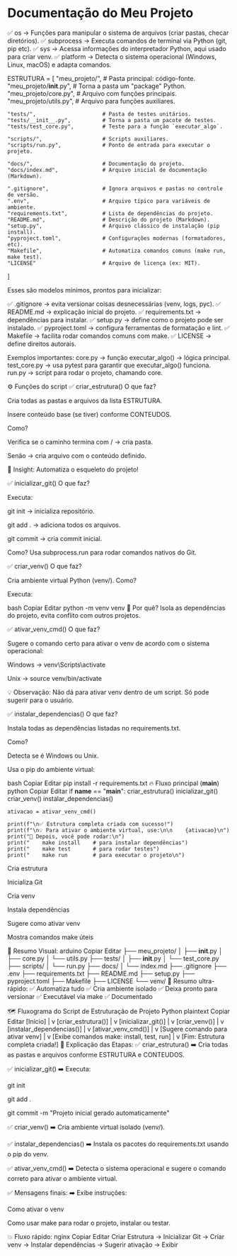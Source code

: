 # Documentação do Meu Projeto

✅ os → Funções para manipular o sistema de arquivos (criar pastas, checar diretórios).
✅ subprocess → Executa comandos de terminal via Python (git, pip etc).
✅ sys → Acessa informações do interpretador Python, aqui usado para criar venv.
✅ platform → Detecta o sistema operacional (Windows, Linux, macOS) e adapta comandos.


ESTRUTURA = [
    "meu_projeto/",               # Pasta principal: código-fonte.
    "meu_projeto/__init__.py",    # Torna a pasta um "package" Python.
    "meu_projeto/core.py",        # Arquivo com funções principais.
    "meu_projeto/utils.py",       # Arquivo para funções auxiliares.
    
    "tests/",                     # Pasta de testes unitários.
    "tests/__init__.py",          # Torna a pasta um pacote de testes.
    "tests/test_core.py",         # Teste para a função `executar_algo`.
    
    "scripts/",                   # Scripts auxiliares.
    "scripts/run.py",             # Ponto de entrada para executar o projeto.
    
    "docs/",                      # Documentação do projeto.
    "docs/index.md",              # Arquivo inicial de documentação (Markdown).
    
    ".gitignore",                 # Ignora arquivos e pastas no controle de versão.
    ".env",                       # Arquivo típico para variáveis de ambiente.
    "requirements.txt",           # Lista de dependências do projeto.
    "README.md",                  # Descrição do projeto (Markdown).
    "setup.py",                   # Arquivo clássico de instalação (pip install).
    "pyproject.toml",             # Configurações modernas (formatadores, etc).
    "Makefile",                   # Automatiza comandos comuns (make run, make test).
    "LICENSE"                     # Arquivo de licença (ex: MIT).
]

Esses são modelos mínimos, prontos para inicializar:

✅ .gitignore → evita versionar coisas desnecessárias (venv, logs, pyc).
✅ README.md → explicação inicial do projeto.
✅ requirements.txt → dependências para instalar.
✅ setup.py → define como o projeto pode ser instalado.
✅ pyproject.toml → configura ferramentas de formatação e lint.
✅ Makefile → facilita rodar comandos comuns com make.
✅ LICENSE → define direitos autorais.

Exemplos importantes:
core.py → função executar_algo() → lógica principal.
test_core.py → usa pytest para garantir que executar_algo() funciona.
run.py → script para rodar o projeto, chamando core.


⚙️ Funções do script
✅ criar_estrutura()
O que faz?

Cria todas as pastas e arquivos da lista ESTRUTURA.

Insere conteúdo base (se tiver) conforme CONTEUDOS.

Como?

Verifica se o caminho termina com / → cria pasta.

Senão → cria arquivo com o conteúdo definido.

🧠 Insight: Automatiza o esqueleto do projeto!

✅ inicializar_git()
O que faz?

Executa:

git init → inicializa repositório.

git add . → adiciona todos os arquivos.

git commit → cria commit inicial.

Como?
Usa subprocess.run para rodar comandos nativos do Git.

✅ criar_venv()
O que faz?

Cria ambiente virtual Python (venv/).
Como?

Executa:

bash
Copiar
Editar
python -m venv venv
🧠 Por quê?
Isola as dependências do projeto, evita conflito com outros projetos.

✅ ativar_venv_cmd()
O que faz?

Sugere o comando certo para ativar o venv de acordo com o sistema operacional:

Windows → venv\Scripts\activate

Unix → source venv/bin/activate

💡 Observação:
Não dá para ativar venv dentro de um script. Só pode sugerir para o usuário.

✅ instalar_dependencias()
O que faz?

Instala todas as dependências listadas no requirements.txt.

Como?

Detecta se é Windows ou Unix.

Usa o pip do ambiente virtual:

bash
Copiar
Editar
pip install -r requirements.txt
🔥 Fluxo principal (__main__)
python
Copiar
Editar
if __name__ == "__main__":
    criar_estrutura()
    inicializar_git()
    criar_venv()
    instalar_dependencias()

    ativacao = ativar_venv_cmd()

    print(f"\n✅ Estrutura completa criada com sucesso!")
    print(f"\n💡 Para ativar o ambiente virtual, use:\n\n    {ativacao}\n")
    print("🚀 Depois, você pode rodar:\n")
    print("    make install    # para instalar dependências")
    print("    make test       # para rodar testes")
    print("    make run        # para executar o projeto\n")
Cria estrutura

Inicializa Git

Cria venv

Instala dependências

Sugere como ativar venv

Mostra comandos make úteis

🎯 Resumo Visual:
arduino
Copiar
Editar
├── meu_projeto/
│   ├── __init__.py
│   ├── core.py
│   └── utils.py
├── tests/
│   ├── __init__.py
│   └── test_core.py
├── scripts/
│   └── run.py
├── docs/
│   └── index.md
├── .gitignore
├── .env
├── requirements.txt
├── README.md
├── setup.py
├── pyproject.toml
├── Makefile
├── LICENSE
└── venv/
🚀 Resumo ultra-rápido:
✅ Automatiza tudo
✅ Cria ambiente isolado
✅ Deixa pronto para versionar
✅ Executável via make
✅ Documentado

🗺️ Fluxograma do Script de Estruturação de Projeto Python
plaintext
Copiar
Editar
[Início]
   |
   v
[criar_estrutura()]
   |
   v
[inicializar_git()]
   |
   v
[criar_venv()]
   |
   v
[instalar_dependencias()]
   |
   v
[ativar_venv_cmd()]
   |
   v
[Sugere comando para ativar venv]
   |
   v
[Exibe comandos make: install, test, run]
   |
   v
[Fim: Estrutura completa criada!]
🎨 Explicação das Etapas:
✅ criar_estrutura()
➡️ Cria todas as pastas e arquivos conforme ESTRUTURA e CONTEUDOS.

✅ inicializar_git()
➡️ Executa:

git init

git add .

git commit -m "Projeto inicial gerado automaticamente"

✅ criar_venv()
➡️ Cria ambiente virtual isolado (venv/).

✅ instalar_dependencias()
➡️ Instala os pacotes do requirements.txt usando o pip do venv.

✅ ativar_venv_cmd()
➡️ Detecta o sistema operacional e sugere o comando correto para ativar o ambiente virtual.

✅ Mensagens finais:
➡️ Exibe instruções:

Como ativar o venv

Como usar make para rodar o projeto, instalar ou testar.

💥 Fluxo rápido:
nginx
Copiar
Editar
Criar Estrutura → Inicializar Git → Criar venv → Instalar dependências → Sugerir ativação → Exibir
